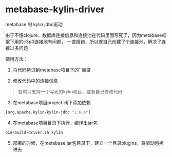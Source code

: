 # metabase-kylin-driver

metabase 的 kylin jdbc驱动

由于不懂clojure，数据库连接信息和连接池在代码里面写死了，因为metabase框架下用的c3p0连接池有问题，
一直报错，所以就自己创建了个连接池，解决了连接过多问题

使用方法：

1. 将代码拷贝到metabase项目下的``目录

2. 修改代码中的连接信息

> 暂时只支持一个写死的kylin项目，或者自己修改代码

3. 在metabase项目project.clj下添加依赖

```clojure
[org.apache.kylin/kylin-jdbc "2.6.4"]
```

4. 在metabase项目目录下执行，编译出jar包

```bash
bin/build-driver.sh kylin
```

5. 部署的时候，在metabase.jar包目录下，建立一个目录plugins，将驱动包拷进去
